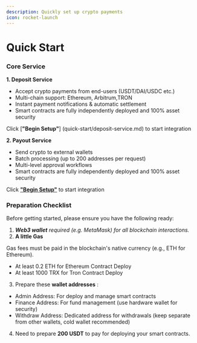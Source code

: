 ```yaml
---
description: Quickly set up crypto payments
icon: rocket-launch
---
```


# Quick Start

### Core Service

**1. Deposit Service**

* Accept crypto payments from end-users (USDT/DAI/USDC etc.)
* Multi-chain support: Ethereum, Arbitrum,TRON
* Instant payment notifications & automatic settlement
* Smart contracts are fully independently deployed and 100% asset security

Click \[**"Begin Setup"**] (quick-start/deposit-service.md) to start integration

**2. Payout Service**

* Send crypto to external wallets
* Batch processing (up to 200 addresses per request)
* Multi-level approval workflows
* Smart contracts are fully independently deployed and 100% asset security

Click [**"Begin Setup"**](quick-start/payout-service.md) to start integration

### Preparation Checklist

Before getting started, please ensure you have the following ready:

1. &#x20;_**Web3 wallet**   required (e.g. MetaMask) for all blockchain interactions._
2. **A little Gas** &#x20;

&#x20;  Gas fees must be paid in the blockchain's native currency (e.g., ETH for Ethereum).

* At least 0.2 ETH for Ethereum Contract Deploy
* At least 1000 TRX for Tron Contract Deploy

3. Prepare these  **wallet addresses** :

* Admin Address: For deploy and manage smart contracts
* Finance Address: For fund management (use hardware wallet for security)
* Withdraw Address: Dedicated address for withdrawals (keep separate from other wallets, cold wallet recommended)

4. Need to prepare **200 USDT** to pay for deploying your smart contracts.
